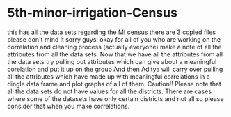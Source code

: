 # 5th-minor-irrigation-Census
this has all the data sets regarding the MI census 
there are 3 copied files please don't mind it sorry guys!
okay for all of you who are working on the correlation and cleaning process (actually everyone) make a note of all the attributes from all the data sets.
Now that we have all the attributes from all the data sets try pulling out attributes which can give about a meaningful corelation  and put it up on the group
And then Aditya will carry over pulling all the attributes which have made up with meaningful correlations in a dingle data frame and plot graphs of all of them.
Caution!! Please note that all the data sets do not have values for all the districts. There are cases where some of the datasets have only certain districts and not all
          so please consider that when you make correlations.

